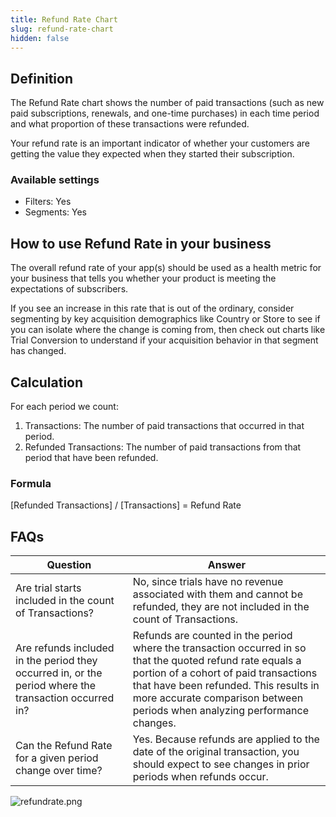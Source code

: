 ```yaml
---
title: Refund Rate Chart
slug: refund-rate-chart
hidden: false
---
```


## Definition

The Refund Rate chart shows the number of paid transactions (such as new paid subscriptions, renewals, and one-time purchases) in each time period and what proportion of these transactions were refunded.

Your refund rate is an important indicator of whether your customers are getting the value they expected when they started their subscription.

### Available settings

- Filters: Yes
- Segments: Yes

## How to use Refund Rate in your business

The overall refund rate of your app(s) should be used as a health metric for your business that tells you whether your product is meeting the expectations of subscribers.

If you see an increase in this rate that is out of the ordinary, consider segmenting by key acquisition demographics like Country or Store to see if you can isolate where the change is coming from, then check out charts like Trial Conversion to understand if your acquisition behavior in that segment has changed.

## Calculation

For each period we count:

1. Transactions: The number of paid transactions that occurred in that period.
2. Refunded Transactions: The number of paid transactions from that period that have been refunded.

### Formula

[Refunded Transactions] / [Transactions] = Refund Rate

## FAQs

| Question                                                                                              | Answer                                                                                                                                                                                                                                                                     |
| ----------------------------------------------------------------------------------------------------- | -------------------------------------------------------------------------------------------------------------------------------------------------------------------------------------------------------------------------------------------------------------------------- |
| Are trial starts included in the count of Transactions?                                               | No, since trials have no revenue associated with them and cannot be refunded, they are not included in the count of Transactions.                                                                                                                                          |
| Are refunds included in the period they occurred in, or the period where the transaction occurred in? | Refunds are counted in the period where the transaction occurred in so that the quoted refund rate equals a portion of a cohort of paid transactions that have been refunded. This results in more accurate comparison between periods when analyzing performance changes. |
| Can the Refund Rate for a given period change over time?                                              | Yes. Because refunds are applied to the date of the original transaction, you should expect to see changes in prior periods when refunds occur.                                                                                                                            |

![](https://files.readme.io/1377659-refundrate.png "refundrate.png")
